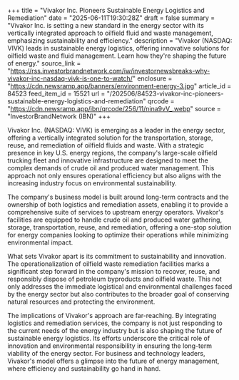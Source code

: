 +++
title = "Vivakor Inc. Pioneers Sustainable Energy Logistics and Remediation"
date = "2025-06-11T19:30:28Z"
draft = false
summary = "Vivakor Inc. is setting a new standard in the energy sector with its vertically integrated approach to oilfield fluid and waste management, emphasizing sustainability and efficiency."
description = "Vivakor (NASDAQ: VIVK) leads in sustainable energy logistics, offering innovative solutions for oilfield waste and fluid management. Learn how they're shaping the future of energy."
source_link = "https://rss.investorbrandnetwork.com/iw/investornewsbreaks-why-vivakor-inc-nasdaq-vivk-is-one-to-watch/"
enclosure = "https://cdn.newsramp.app/banners/environment-energy-3.jpg"
article_id = 84523
feed_item_id = 15521
url = "/202506/84523-vivakor-inc-pioneers-sustainable-energy-logistics-and-remediation"
qrcode = "https://cdn.newsramp.app/ibn/qrcode/256/11/nina9vV_.webp"
source = "InvestorBrandNetwork (IBN)"
+++

<p>Vivakor Inc. (NASDAQ: VIVK) is emerging as a leader in the energy sector, offering a vertically integrated solution for the transportation, storage, reuse, and remediation of oilfield fluids and waste. With a strategic presence in key U.S. energy regions, the company's large-scale oilfield trucking fleet and innovative infrastructure are designed to meet the complex demands of crude oil and produced water management. This approach not only ensures operational efficiency but also aligns with the increasing industry focus on environmental sustainability.</p><p>The company's business model is built around long-term contracts and the ownership of both logistics and remediation assets, enabling it to provide a comprehensive suite of services to upstream energy operators. Vivakor's facilities are equipped to handle crude oil and produced water gathering, storage, transportation, reuse, and remediation, offering a one-stop solution for energy companies looking to optimize their operations while minimizing environmental impact.</p><p>What sets Vivakor apart is its commitment to sustainability and innovation. The operationalization of oilfield waste remediation facilities marks a significant step forward in the company's mission to recover, reuse, and responsibly dispose of petroleum byproducts and oilfield waste. This not only addresses the immediate logistical and environmental challenges faced by the energy sector but also contributes to the broader goal of conserving natural resources and protecting the environment.</p><p>The implications of Vivakor's approach are far-reaching. By integrating logistics and remediation services, the company is not just responding to the current needs of the energy industry but is also shaping the future of sustainable energy logistics. Its efforts underscore the critical role of innovation and environmental responsibility in ensuring the long-term viability of the energy sector. For business and technology leaders, Vivakor's model offers a glimpse into the future of energy management, where efficiency and sustainability go hand in hand.</p>